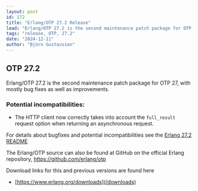 ```yaml
---
layout: post
id: 172
title: "Erlang/OTP 27.2 Release"
lead: "Erlang/OTP 27.2 is the second maintenance patch package for OTP 27, with mostly bug fixes."
tags: "release, OTP, 27.2"
date: "2024-12-11"
author: "Björn Gustavsson"
---
```

## OTP 27.2

Erlang/OTP 27.2 is the second maintenance patch package for OTP 27, with mostly bug fixes as well as improvements.

### Potential incompatibilities:

* The HTTP client now correctly takes into account the `full_result` request option
  when returning an asynchronous request.


For details about bugfixes and potential incompatibilities see
the [Erlang 27.2 README](https://erlang.org/download/OTP-27.2.README)

The Erlang/OTP source can also be found at GitHub on the official Erlang repository,
https://github.com/erlang/otp


Download links for this and previous versions are found here

- [https://www.erlang.org/downloads](/downloads)
